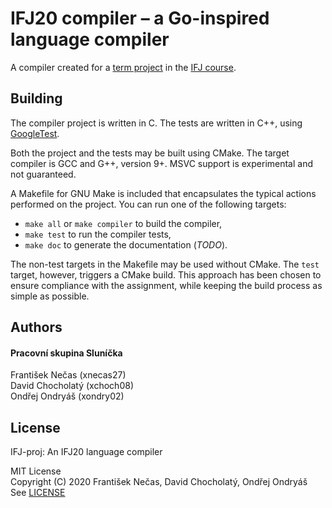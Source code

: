 # IFJ20 compiler – a Go-inspired language compiler

A compiler created for a [term project](http://www.fit.vutbr.cz/study/courses/IFJ/public/project/) in the [IFJ course](https://www.fit.vut.cz/study/course/IFJ/.en).

## Building

The compiler project is written in C. The tests are written in C++, using [GoogleTest](https://github.com/google/googletest).

Both the project and the tests may be built using CMake. The target compiler is GCC and G++, version 9+. 
MSVC support is experimental and not guaranteed. 

A Makefile for GNU Make is included that encapsulates the typical actions performed on the project. 
You can run one of the following targets:
- `make all` or `make compiler` to build the compiler,
- `make test` to run the compiler tests,
- `make doc` to generate the documentation (_TODO_).

The non-test targets in the Makefile may be used without CMake. The `test` target, however, triggers a CMake build. 
This approach has been chosen to ensure compliance with the assignment, while keeping the build process as simple as possible.

## Authors
#### Pracovní skupina Sluníčka
František Nečas (xnecas27) \
David Chocholatý (xchoch08) \
Ondřej Ondryáš (xondry02)

## License
IFJ-proj: An IFJ20 language compiler

MIT License \
Copyright (C) 2020 František Nečas, David Chocholatý, Ondřej Ondryáš \
See [LICENSE](https://github.com/Adda0/ifj20-go-compiler/blob/master/LICENSE)
